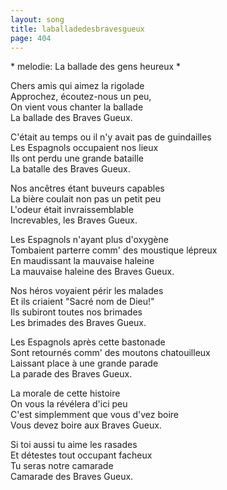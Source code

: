 ```yaml
---
layout: song
title: laballadedesbravesgueux
page: 404
---
```


﻿* melodie: La ballade des gens heureux *  

Chers amis qui aimez la rigolade  
Approchez, écoutez-nous un peu,  
On vient vous chanter la ballade  
La ballade des Braves Gueux.  

C'était au temps ou il n'y avait pas de guindailles  
Les Espagnols occupaient nos lieux  
Ils ont perdu une grande bataille  
La batalle des Braves Gueux.  

Nos ancêtres étant buveurs capables  
La bière coulait non pas un petit peu  
L'odeur était invraissemblable  
Increvables, les Braves Gueux.  

Les Espagnols n'ayant plus d'oxygène  
Tombaient parterre comm' des moustique lépreux  
En maudissant la mauvaise haleine  
La mauvaise haleine des Braves Gueux.  

Nos héros voyaient périr les malades  
Et ils criaient "Sacré nom de Dieu!"  
Ils subiront toutes nos brimades  
Les brimades des Braves Gueux.  

Les Espagnols après cette bastonade  
Sont retournés comm' des moutons chatouilleux  
Laissant place à une grande parade  
La parade des Braves Gueux.  

La morale de cette histoire  
On vous la révélera d'ici peu  
C'est simplemment que vous d'vez boire  
Vous devez boire aux Braves Gueux.  

Si toi aussi tu aime les rasades  
Et détestes tout occupant facheux  
Tu seras notre camarade  
Camarade des Braves Gueux.  
